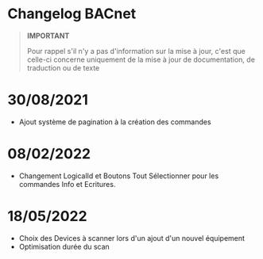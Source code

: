 # Changelog BACnet


>**IMPORTANT**
>
>Pour rappel s'il n'y a pas d'information sur la mise à jour, c'est que celle-ci concerne uniquement de la mise à jour de documentation, de traduction ou de texte

# 30/08/2021

- Ajout système de pagination à la création des commandes


# 08/02/2022

- Changement LogicalId et Boutons Tout Sélectionner pour les commandes Info et Ecritures.


# 18/05/2022

- Choix des Devices à scanner lors d'un ajout d'un nouvel équipement
- Optimisation durée du scan
